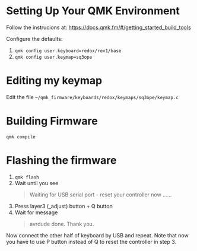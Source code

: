 # Setting Up Your QMK Environment

Follow the instrucions at: https://docs.qmk.fm/#/getting_started_build_tools

Configure the defaults:
1. `qmk config user.keyboard=redox/rev1/base`
1. `qmk config user.keymap=sq3ope`

# Editing my keymap

Edit the file `~/qmk_firmware/keyboards/redox/keymaps/sq3ope/keymap.c`
# Building Firmware

`qmk compile`

# Flashing the firmware
1. `qmk flash`
1. Wait until you see
    > Waiting for USB serial port - reset your controller now ......
1. Press layer3 (_adjust) button + Q button
1. Wait for message
    > avrdude done.  Thank you.

Now connect the other half of keyboard by USB and repeat. Note that now you have to use P button instead of Q to reset the controller in step 3.
